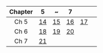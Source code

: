 | Chapter | 5 | ~ | 7 | | |
|:---:|:---:|:---:|:---:|:---:|:---:|
| Ch 5 | [14](https://detegice.github.io/chapter5-01-inheritance/) | [15](https://detegice.github.io/chapter5-02-upcasting-downcasting-and-instanceof/) | [16](https://detegice.github.io/chapter5-03-method-overriding/) | [17](https://detegice.github.io/chapter5-04-abstract-class-and-interface/) |
| Ch 6 | [18](https://detegice.github.io/chapter6-01-package/) | [19](https://detegice.github.io/chapter6-02-object-class-and-wrapper-class/) | [20](https://detegice.github.io/chapter6-03-string-and-math-class/) |
| Ch 7 | [21](https://detegice.github.io/chapter7-01-collection-generic-and-vector/) |
